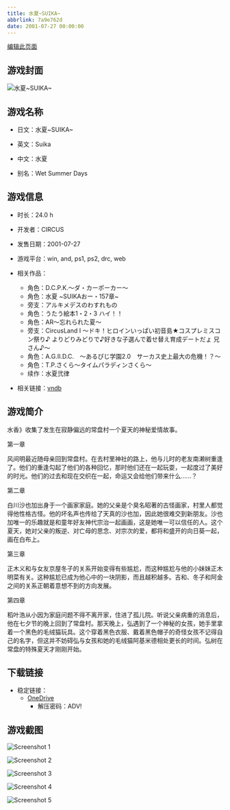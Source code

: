 ```yaml
---
title: 水夏~SUIKA~
abbrlink: 7a9e762d
date: 2001-07-27 00:00:00
---
```

[编辑此页面](https://github.com/ACG-3/ADV3-source/blob/main/source/_posts/games/%E6%B0%B4%E5%A4%8F~SUIKA~.md)

## 游戏封面

![水夏~SUIKA~](https://pan.timero.xyz/d/onedrive/img_lib_001/%E6%B0%B4%E5%A4%8F~SUIKA~_cover.avif)


## 游戏名称

- 日文：水夏~SUIKA~
- 英文：Suika
- 中文：水夏

- 别名：Wet Summer Days


## 游戏信息

- 时长：24.0 h
- 开发者：CIRCUS
- 发售日期：2001-07-27
- 游戏平台：win, and, ps1, ps2, drc, web
- 相关作品：
   - 角色：D.C.P.K.～ダ・カーポーカー～
   - 角色：水夏 ~SUIKAおー・157章~
   - 旁支：アルキメデスのわすれもの
   - 角色：うたう絵本1・2・3 ハイ！！
   - 角色：AR～忘れられた夏～
   - 旁支：CircusLand I ～ドキ！ヒロインいっぱい初音島★コスプレミスコン祭り♪ よりどりみどりで♪好きな子選んで着せ替え育成デートだょ 兄さん♪～
   - 角色：A.G.II.D.C.　～あるぴじ学園2.0　サーカス史上最大の危機！？～
   - 角色：T.P.さくら～タイムパラディンさくら～
   - 续作：水夏弐律

- 相关链接：[vndb](https://vndb.org/v99)


## 游戏简介

水香》收集了发生在寂静偏远的常盘村一个夏天的神秘爱情故事。

第一章

风间明最近随母亲回到常盘村。在去村里神社的路上，他与儿时的老友南濑树重逢了。他们的重逢勾起了他们的各种回忆，那时他们还在一起玩耍，一起度过了美好的时光。他们的过去和现在交织在一起，命运又会给他们带来什么......？

第二章

白川沙也加出身于一个画家家庭。她的父亲是个臭名昭著的古怪画家，村里人都觉得他性格古怪。他的坏名声也传给了天真的沙也加，因此她很难交到新朋友。沙也加唯一的乐趣就是和童年好友神代宗治一起画画，这是她唯一可以信任的人。这个夏天，她对父亲的叛逆、对亡母的思念、对宗次的爱，都将和盛开的向日葵一起，画在白布上。

第三章

正木义和与女友京屋冬子的关系开始变得有些尴尬，而这种尴尬与他的小妹妹正木明菜有关。这种尴尬已成为他心中的一块阴影，而且越积越多。吉和、冬子和阿金之间的关系正朝着意想不到的方向发展。

第四章

稻叶浩从小因为家庭问题不得不离开家，住进了孤儿院。听说父亲病重的消息后，他在七夕节的晚上回到了常盘村。那天晚上，弘遇到了一个神秘的女孩，她手里拿着一个黑色的毛绒猫玩具。这个穿着黑色衣服、戴着黑色帽子的奇怪女孩不记得自己的名字，但这并不妨碍弘与女孩和她的毛绒猫阿基米德相处更长的时间。弘树在常盘的特殊夏天才刚刚开始。




## 下载链接

- 稳定链接：
    - [OneDrive](https://pan.timero.xyz/onedrive/adv_lib_001/%E6%B0%B4%E5%A4%8F~SUIKA~)
        - 解压密码：ADV!



## 游戏截图


![Screenshot 1](https://pan.timero.xyz/d/onedrive/img_lib_001/%E6%B0%B4%E5%A4%8F~SUIKA~_Screenshot_1.avif)

![Screenshot 2](https://pan.timero.xyz/d/onedrive/img_lib_001/%E6%B0%B4%E5%A4%8F~SUIKA~_Screenshot_2.avif)

![Screenshot 3](https://pan.timero.xyz/d/onedrive/img_lib_001/%E6%B0%B4%E5%A4%8F~SUIKA~_Screenshot_3.avif)

![Screenshot 4](https://pan.timero.xyz/d/onedrive/img_lib_001/%E6%B0%B4%E5%A4%8F~SUIKA~_Screenshot_4.avif)

![Screenshot 5](https://pan.timero.xyz/d/onedrive/img_lib_001/%E6%B0%B4%E5%A4%8F~SUIKA~_Screenshot_5.avif)

